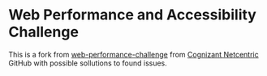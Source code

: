 # Web Performance and Accessibility Challenge

This is a fork from [web-performance-challenge](https://github.com/Netcentric/web-performance-challenge) from [Cognizant Netcentric](https://github.com/Netcentric) GitHub with possible sollutions to found issues.

